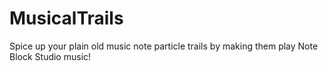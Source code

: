 # MusicalTrails
Spice up your plain old music note particle trails by making them play Note Block Studio music!